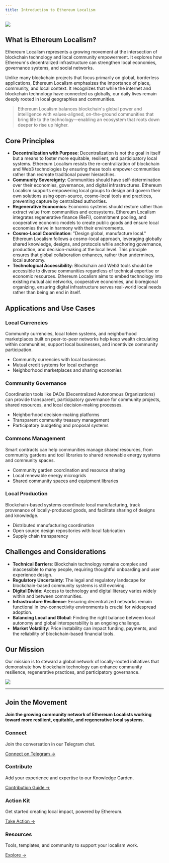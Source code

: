 ```yaml
---
title: Introduction to Ethereum Localism
---
```

![](assets/whatisethereum.png)

## What is Ethereum Localism?

Ethereum Localism represents a growing movement at the intersection of blockchain technology and local community empowerment. It explores how Ethereum's decentralized infrastructure can strengthen local economies, governance systems, and social networks.

Unlike many blockchain projects that focus primarily on global, borderless applications, Ethereum Localism emphasizes the importance of place, community, and local context. It recognizes that while the internet and blockchain technology have connected us globally, our daily lives remain deeply rooted in local geographies and communities.

> Ethereum Localism balances blockchain's global power and intelligence with values-aligned, on-the-ground communities that bring life to the technology—enabling an ecosystem that roots down deeper to rise up higher.

## Core Principles

- **Decentralization with Purpose**: Decentralization is not the goal in itself but a means to foster more equitable, resilient, and participatory local systems. Ethereum Localism resists the re-centralization of blockchain and Web3 technologies by ensuring these tools empower communities rather than recreate traditional power hierarchies.
- **Community Sovereignty**: Communities should have self-determination over their economies, governance, and digital infrastructures. Ethereum Localism supports empowering local groups to design and govern their own solutions using open-source, cosmo-local tools and practices, preventing capture by centralized authorities.
- **Regenerative Economics**: Economic systems should restore rather than extract value from communities and ecosystems. Ethereum Localism integrates regenerative finance (ReFi), commitment pooling, and cooperative economic models to create public goods and ensure local economies thrive in harmony with their environments.
- **Cosmo-Local Coordination**: "Design global, manufacture local." Ethereum Localism follows a cosmo-local approach, leveraging globally shared knowledge, designs, and protocols while anchoring governance, production, and decision-making at the local level. This principle ensures that global collaboration enhances, rather than undermines, local autonomy.
- **Technological Accessibility**: Blockchain and Web3 tools should be accessible to diverse communities regardless of technical expertise or economic resources. Ethereum Localism aims to embed technology into existing mutual aid networks, cooperative economies, and bioregional organizing, ensuring digital infrastructure serves real-world local needs rather than being an end in itself.

## Applications and Use Cases

### Local Currencies
Community currencies, local token systems, and neighborhood marketplaces built on peer-to-peer networks help keep wealth circulating within communities, support local businesses, and incentivize community participation.

- Community currencies with local businesses
- Mutual credit systems for local exchange
- Neighborhood marketplaces and sharing economies
### Community Governance
Coordination tools like DAOs (Decentralized Autonomous Organizations) can provide transparent, participatory governance for community projects, shared resources, and local decision-making processes.

- Neighborhood decision-making platforms
- Transparent community treasury management
- Participatory budgeting and proposal systems
### Commons Management
Smart contracts can help communities manage shared resources, from community gardens and tool libraries to shared renewable energy systems and community spaces.

- Community garden coordination and resource sharing
- Local renewable energy microgrids
- Shared community spaces and equipment libraries
### Local Production
Blockchain-based systems coordinate local manufacturing, track provenance of locally-produced goods, and facilitate sharing of designs and knowledge.

- Distributed manufacturing coordination
- Open source design repositories with local fabrication
- Supply chain transparency
## Challenges and Considerations

- **Technical Barriers**: Blockchain technology remains complex and inaccessible to many people, requiring thoughtful onboarding and user experience design.
- **Regulatory Uncertainty**: The legal and regulatory landscape for blockchain-based community systems is still evolving.
- **Digital Divide**: Access to technology and digital literacy varies widely within and between communities.
- **Infrastructure Resilience**: Ensuring decentralized networks remain functional in low-connectivity environments is crucial for widespread adoption.
- **Balancing Local and Global**: Finding the right balance between local autonomy and global interoperability is an ongoing challenge.
- **Market Volatility**: Price instability can impact funding, payments, and the reliability of blockchain-based financial tools.
## Our Mission

Our mission is to steward a global network of locally-rooted initiatives that demonstrate how blockchain technology can enhance community resilience, regenerative practices, and participatory governance.

![](assets/goat.jpeg)

---
## Join the Movement

**Join the growing community network of Ethereum Localists working toward more resilient, equitable, and regenerative local systems.**
<div class="home-grid">
  <div class="home-card">
    <h3>Connect</h3>
    <p>Join the conversation in our Telegram chat.</p>
    <a href="/resources">Connect on Telegram →</a>
  </div>

  <div class="home-card">
    <h3>Contribute</h3>
    <p>Add your experience and expertise to our Knowledge Garden.</p>
    <a href="/introduction">Contribution Guide →</a>
  </div>
  
  <div class="home-card">
    <h3>Action Kit</h3>
    <p>Get started creating local impact, powered by Ethereum.</p>
    <a href="/introduction/action-kit">Take Action →</a>
  </div>
    
  <div class="home-card">
    <h3>Resources</h3>
    <p>Tools, templates, and community to support your localism work.</p>
    <a href="/resources">Explore →</a>
  </div>
</div>


